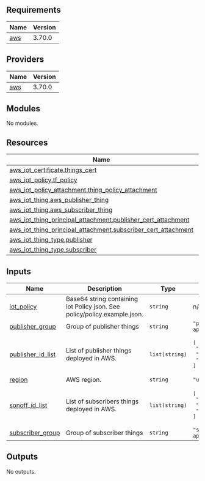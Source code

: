 ## Requirements

| Name | Version |
|------|---------|
| <a name="requirement_aws"></a> [aws](#requirement\_aws) | 3.70.0 |

## Providers

| Name | Version |
|------|---------|
| <a name="provider_aws"></a> [aws](#provider\_aws) | 3.70.0 |

## Modules

No modules.

## Resources

| Name | Type |
|------|------|
| [aws_iot_certificate.things_cert](https://registry.terraform.io/providers/hashicorp/aws/3.70.0/docs/resources/iot_certificate) | resource |
| [aws_iot_policy.tf_policy](https://registry.terraform.io/providers/hashicorp/aws/3.70.0/docs/resources/iot_policy) | resource |
| [aws_iot_policy_attachment.thing_policy_attachment](https://registry.terraform.io/providers/hashicorp/aws/3.70.0/docs/resources/iot_policy_attachment) | resource |
| [aws_iot_thing.aws_publisher_thing](https://registry.terraform.io/providers/hashicorp/aws/3.70.0/docs/resources/iot_thing) | resource |
| [aws_iot_thing.aws_subscriber_thing](https://registry.terraform.io/providers/hashicorp/aws/3.70.0/docs/resources/iot_thing) | resource |
| [aws_iot_thing_principal_attachment.publisher_cert_attachment](https://registry.terraform.io/providers/hashicorp/aws/3.70.0/docs/resources/iot_thing_principal_attachment) | resource |
| [aws_iot_thing_principal_attachment.subscriber_cert_attachment](https://registry.terraform.io/providers/hashicorp/aws/3.70.0/docs/resources/iot_thing_principal_attachment) | resource |
| [aws_iot_thing_type.publisher](https://registry.terraform.io/providers/hashicorp/aws/3.70.0/docs/resources/iot_thing_type) | resource |
| [aws_iot_thing_type.subscriber](https://registry.terraform.io/providers/hashicorp/aws/3.70.0/docs/resources/iot_thing_type) | resource |

## Inputs

| Name | Description | Type | Default | Required |
|------|-------------|------|---------|:--------:|
| <a name="input_iot_policy"></a> [iot\_policy](#input\_iot\_policy) | Base64 string containing iot Policy json. See policy/policy.example.json. | `string` | n/a | yes |
| <a name="input_publisher_group"></a> [publisher\_group](#input\_publisher\_group) | Group of publisher things | `string` | `"publisher-app-group"` | no |
| <a name="input_publisher_id_list"></a> [publisher\_id\_list](#input\_publisher\_id\_list) | List of publisher things deployed in AWS. | `list(string)` | <pre>[<br>  "1",<br>  "2",<br>  "3"<br>]</pre> | no |
| <a name="input_region"></a> [region](#input\_region) | AWS region. | `string` | `"us-east-1"` | no |
| <a name="input_sonoff_id_list"></a> [sonoff\_id\_list](#input\_sonoff\_id\_list) | List of subscribers things deployed in AWS. | `list(string)` | <pre>[<br>  "1",<br>  "2",<br>  "3"<br>]</pre> | no |
| <a name="input_subscriber_group"></a> [subscriber\_group](#input\_subscriber\_group) | Group of subscriber things | `string` | `"subscriber-app-group"` | no |

## Outputs

No outputs.
